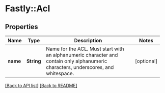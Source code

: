# Fastly::Acl

## Properties

| Name | Type | Description | Notes |
| ---- | ---- | ----------- | ----- |
| **name** | **String** | Name for the ACL. Must start with an alphanumeric character and contain only alphanumeric characters, underscores, and whitespace. | [optional] |

[[Back to API list]](../../README.md#endpoints) [[Back to README]](../../README.md)

